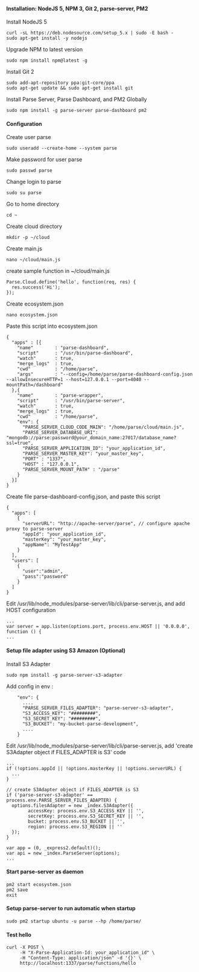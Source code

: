 #### Installation: NodeJS 5, NPM 3, Git 2, parse-server, PM2
Install NodeJS 5
```
curl -sL https://deb.nodesource.com/setup_5.x | sudo -E bash -
sudo apt-get install -y nodejs
```
Upgrade NPM to latest version
```
sudo npm install npm@latest -g
```
Install Git 2
```
sudo add-apt-repository ppa:git-core/ppa
sudo apt-get update && sudo apt-get install git
```
Install Parse Server, Parse Dashboard, and PM2 Globally
```
sudo npm install -g parse-server parse-dashboard pm2
```
#### Configuration
Create user parse
```
sudo useradd --create-home --system parse
```
Make password for user parse
```
sudo passwd parse
```
Change login to parse
```
sudo su parse
```
Go to home directory
```
cd ~
```
Create cloud directory
```
mkdir -p ~/cloud
```
Create main.js
```
nano ~/cloud/main.js
```
create sample function in ~/cloud/main.js
```
Parse.Cloud.define('hello', function(req, res) {
  res.success('Hi');
});
```
Create ecosystem.json
```
nano ecosystem.json
```
Paste this script into ecosystem.json
```
{
  "apps" : [{
    "name"        : "parse-dashboard",
    "script"      : "/usr/bin/parse-dashboard",
    "watch"       : true,
    "merge_logs"  : true,
    "cwd"         : "/home/parse",
    "args"        : "--config=/home/parse/parse-dashboard-config.json --allowInsecureHTTP=1 --host=127.0.0.1 --port=4040 --mountPath=/dashboard"
  },{
    "name"        : "parse-wrapper",
    "script"      : "/usr/bin/parse-server",
    "watch"       : true,
    "merge_logs"  : true,
    "cwd"         : "/home/parse",
    "env": {
      "PARSE_SERVER_CLOUD_CODE_MAIN": "/home/parse/cloud/main.js",
      "PARSE_SERVER_DATABASE_URI": "mongodb://parse:password@your_domain_name:27017/database_name?ssl=true",
      "PARSE_SERVER_APPLICATION_ID": "your_application_id",
      "PARSE_SERVER_MASTER_KEY": "your_master_key",
      "PORT" : "1337",
      "HOST" : "127.0.0.1",
      "PARSE_SERVER_MOUNT_PATH" : "/parse"
    }
  }]
}
```
Create file parse-dashboard-config.json, and paste this script
```
{
  "apps": [
    {
      "serverURL": "http://apache-server/parse", // configure apache proxy to parse-server
      "appId": "your_application_id",
      "masterKey": "your_master_key",
      "appName": "MyTestApp"
    }
  ],
  "users": [
    {
      "user":"admin",
      "pass":"password"
    }
  ]
}
```
Edit /usr/lib/node_modules/parse-server/lib/cli/parse-server.js, and add HOST configuration
```
...
var server = app.listen(options.port, process.env.HOST || '0.0.0.0', function () {
...
```
#### Setup file adapter using S3 Amazon (Optional)
Install S3 Adapter
```
sudo npm install -g parse-server-s3-adapter
```
Add config in env :
```
    "env": {
      ....
      "PARSE_SERVER_FILES_ADAPTER": "parse-server-s3-adapter",
      "S3_ACCESS_KEY": "#########",
      "S3_SECRET_KEY": "#########",
      "S3_BUCKET": "my-bucket-parse-development",
      ....
    }
```
Edit /usr/lib/node_modules/parse-server/lib/cli/parse-server.js, add 'create S3Adapter object if FILES_ADAPTER is S3' code
```
...
if (!options.appId || !options.masterKey || !options.serverURL) {
  ...
}

// create S3Adapter object if FILES_ADAPTER is S3
if ('parse-server-s3-adapter' == process.env.PARSE_SERVER_FILES_ADAPTER) {
  options.filesAdapter = new _index.S3Adapter({
        accessKey: process.env.S3_ACCESS_KEY || '',
        secretKey: process.env.S3_SECRET_KEY || '',
        bucket: process.env.S3_BUCKET || '',
        region: process.env.S3_REGION || ''
  });
}

var app = (0, _express2.default)();
var api = new _index.ParseServer(options);
...
```
#### Start parse-server as daemon
```
pm2 start ecosystem.json
pm2 save
exit
```
#### Setup parse-server to run automatic when startup 
```
sudo pm2 startup ubuntu -u parse --hp /home/parse/
```
#### Test hello
```
curl -X POST \
     -H "X-Parse-Application-Id: your_application_id" \
     -H "Content-Type: application/json" -d '{}' \
     http://localhost:1337/parse/functions/hello
```

